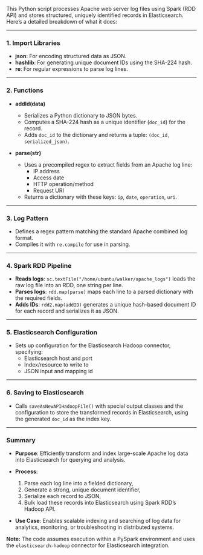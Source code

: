 This Python script processes Apache web server log files using Spark (RDD API) and stores structured, uniquely identified records in Elasticsearch. Here’s a detailed breakdown of what it does:

---

### 1. Import Libraries
- **json**: For encoding structured data as JSON.
- **hashlib**: For generating unique document IDs using the SHA-224 hash.
- **re**: For regular expressions to parse log lines.

---

### 2. Functions

- **addId(data)**
  - Serializes a Python dictionary to JSON bytes.
  - Computes a SHA-224 hash as a unique identifier (`doc_id`) for the record.
  - Adds `doc_id` to the dictionary and returns a tuple: `(doc_id, serialized_json)`.

- **parse(str)**
  - Uses a precompiled regex to extract fields from an Apache log line:
    - IP address
    - Access date
    - HTTP operation/method
    - Request URI
  - Returns a dictionary with these keys: `ip`, `date`, `operation`, `uri`.

---

### 3. Log Pattern

- Defines a regex pattern matching the standard Apache combined log format.
- Compiles it with `re.compile` for use in parsing.

---

### 4. Spark RDD Pipeline

- **Reads logs**: `sc.textFile("/home/ubuntu/walker/apache_logs")` loads the raw log file into an RDD, one string per line.
- **Parses logs**: `rdd.map(parse)` maps each line to a parsed dictionary with the required fields.
- **Adds IDs**: `rdd2.map(addID)` generates a unique hash-based document ID for each record and serializes it as JSON.

---

### 5. Elasticsearch Configuration

- Sets up configuration for the Elasticsearch Hadoop connector, specifying:
  - Elasticsearch host and port
  - Index/resource to write to
  - JSON input and mapping id

---

### 6. Saving to Elasticsearch

- Calls `saveAsNewAPIHadoopFile()` with special output classes and the configuration to store the transformed records in Elasticsearch, using the generated `doc_id` as the index key.

---

### Summary

- **Purpose**: Efficiently transform and index large-scale Apache log data into Elasticsearch for querying and analysis.
- **Process**:  
  1. Parse each log line into a fielded dictionary,
  2. Generate a strong, unique document identifier,
  3. Serialize each record to JSON,
  4. Bulk load these records into Elasticsearch using Spark RDD’s Hadoop API.

- **Use Case**: Enables scalable indexing and searching of log data for analytics, monitoring, or troubleshooting in distributed systems.

**Note:** The code assumes execution within a PySpark environment and uses the `elasticsearch-hadoop` connector for Elasticsearch integration.
